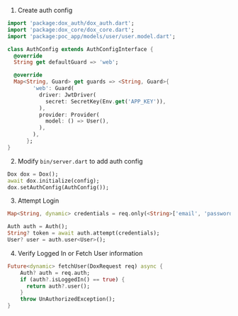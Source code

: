 1. Create auth config

```dart
import 'package:dox_auth/dox_auth.dart';
import 'package:dox_core/dox_core.dart';
import 'package:poc_app/models/user/user.model.dart';

class AuthConfig extends AuthConfigInterface {
  @override
  String get defaultGuard => 'web';

  @override
  Map<String, Guard> get guards => <String, Guard>{
        'web': Guard(
          driver: JwtDriver(
            secret: SecretKey(Env.get('APP_KEY')),
          ),
          provider: Provider(
            model: () => User(),
          ),
        ),
      };
}
```

2. Modify `bin/server.dart` to add auth config

```dart
Dox dox = Dox();
await dox.initialize(config);
dox.setAuthConfig(AuthConfig());
```

3. Attempt Login

```dart
Map<String, dynamic> credentials = req.only(<String>['email', 'password']);

Auth auth = Auth();
String? token = await auth.attempt(credentials);
User? user = auth.user<User>();
```

4. Verify Logged In or Fetch User information

```dart
Future<dynamic> fetchUser(DoxRequest req) async {
    Auth? auth = req.auth;
    if (auth?.isLoggedIn() == true) {
      return auth?.user();
    }
    throw UnAuthorizedException();
}
```